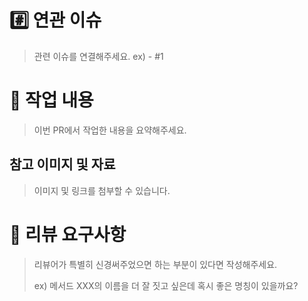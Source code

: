 # #️⃣ 연관 이슈

> 관련 이슈를 연결해주세요.
> ex) - #1

# 📝 작업 내용

> 이번 PR에서 작업한 내용을 요약해주세요.

## 참고 이미지 및 자료
> 이미지 및 링크를 첨부할 수 있습니다.

# 💬 리뷰 요구사항

> 리뷰어가 특별히 신경써주었으면 하는 부분이 있다면 작성해주세요.
>
> ex) 메서드 XXX의 이름을 더 잘 짓고 싶은데 혹시 좋은 명칭이 있을까요?
